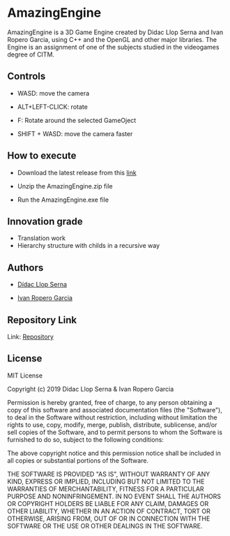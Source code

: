 # AmazingEngine

AmazingEngine is a 3D Game Engine created by Didac Llop Serna and Ivan Ropero Garcia, using C++ and the OpenGL and other major libraries.
The Engine is an assignment of one of the subjects studied in the videogames degree of CITM.

## Controls

- WASD: move the camera

- ALT+LEFT-CLICK: rotate

- F: Rotate around the selected GameOject

- SHIFT + WASD: move the camera faster

## How to execute

- Download the latest release from this [link](https://github.com/RoperoIvan/AmazingEngine/releases)

- Unzip the AmazingEngine.zip file

- Run the AmazingEngine.exe file

## Innovation grade

- Translation work
- Hierarchy structure with childs in a recursive way

## Authors

- [Dídac Llop Serna](https://github.com/didaclis)

- [Ivan Ropero Garcia](https://github.com/RoperoIvan)

## Repository Link

Link: [Repository](https://github.com/RoperoIvan/AmazingEngine)

## License

MIT License

Copyright (c) 2019 Didac Llop Serna & Ivan Ropero Garcia

Permission is hereby granted, free of charge, to any person obtaining a copy
of this software and associated documentation files (the "Software"), to deal
in the Software without restriction, including without limitation the rights
to use, copy, modify, merge, publish, distribute, sublicense, and/or sell
copies of the Software, and to permit persons to whom the Software is
furnished to do so, subject to the following conditions:

The above copyright notice and this permission notice shall be included in all
copies or substantial portions of the Software.

THE SOFTWARE IS PROVIDED "AS IS", WITHOUT WARRANTY OF ANY KIND, EXPRESS OR
IMPLIED, INCLUDING BUT NOT LIMITED TO THE WARRANTIES OF MERCHANTABILITY,
FITNESS FOR A PARTICULAR PURPOSE AND NONINFRINGEMENT. IN NO EVENT SHALL THE
AUTHORS OR COPYRIGHT HOLDERS BE LIABLE FOR ANY CLAIM, DAMAGES OR OTHER
LIABILITY, WHETHER IN AN ACTION OF CONTRACT, TORT OR OTHERWISE, ARISING FROM,
OUT OF OR IN CONNECTION WITH THE SOFTWARE OR THE USE OR OTHER DEALINGS IN THE
SOFTWARE.
